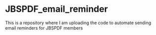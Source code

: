 # JBSPDF_email_reminder
This is a repository where I am uploading the code to automate sending email reminders for JBSPDF members
